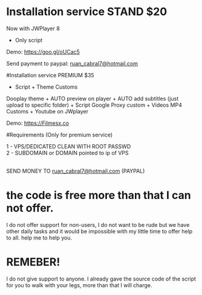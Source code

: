 # Installation service STAND $20

Now with JWPlayer 8

* Only script

Demo: https://goo.gl/oUCac5

Send payment to paypal: ruan_cabral7@hotmail.com<br>


#Installation service PREMIUM $35

* Script + Theme Customs<br>

Dooplay theme + AUTO preview on player + AUTO add subtitles (just upload to specific folder) + Script Google Proxy custom + Videos MP4 Customs + Youtube on JWplayer

Demo: https://Filmesx.co <br>

#Requirements (Only for premium service)

1 - VPS/DEDICATED CLEAN WITH ROOT PASSWD <br>
2 - SUBDOMAIN or DOMAIN pointed to ip of VPS <br>
<br>


SEND MONEY TO ruan_cabral7@hotmail.com (PAYPAL)<br>

# the code is free more than that I can not offer.

I do not offer support for non-users, I do not want to be rude but we have other daily tasks and it would be impossible with my little time to offer help to all. help me to help you.<br>

# REMEBER!

I do not give support to anyone. I already gave the source code of the script for you to walk with your legs, more than that I will charge.




